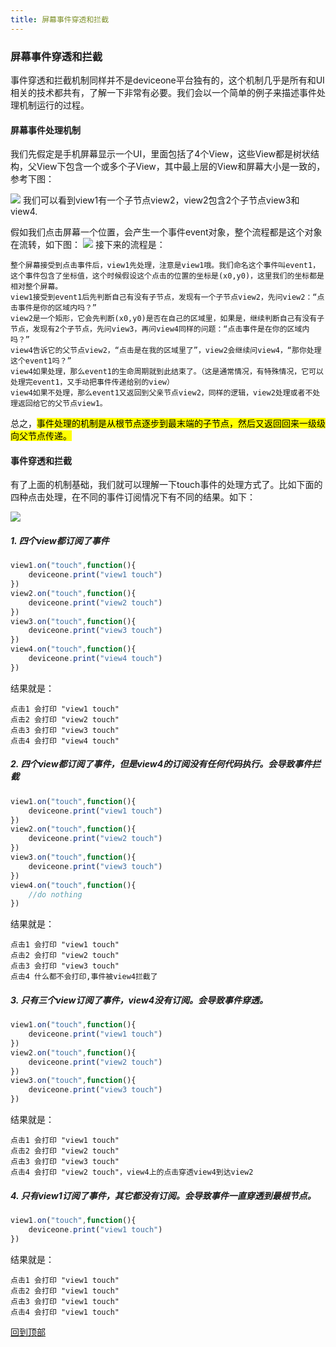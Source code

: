 ```yaml
---
title: 屏幕事件穿透和拦截
---
```

### 屏幕事件穿透和拦截
事件穿透和拦截机制同样并不是deviceone平台独有的，这个机制几乎是所有和UI相关的技术都共有，了解一下非常有必要。我们会以一个简单的例子来描述事件处理机制运行的过程。

#### 屏幕事件处理机制
我们先假定是手机屏幕显示一个UI，里面包括了4个View，这些View都是树状结构，父View下包含一个或多个子View，其中最上层的View和屏幕大小是一致的，参考下图：

 ![](../../images/pmsj001.png)
我们可以看到view1有一个子节点view2，view2包含2个子节点view3和view4.

假如我们点击屏幕一个位置，会产生一个事件event对象，整个流程都是这个对象在流转，如下图：
 ![](../../images/pmsj002.png)
接下来的流程是：

	整个屏幕接受到点击事件后，view1先处理，注意是view1哦。我们命名这个事件叫event1，这个事件包含了坐标值，这个时候假设这个点击的位置的坐标是(x0,y0)，这里我们的坐标都是相对整个屏幕。
	view1接受到event1后先判断自己有没有子节点，发现有一个子节点view2，先问view2：“点击事件是你的区域内吗？”
	view2是一个矩形，它会先判断(x0,y0)是否在自己的区域里，如果是，继续判断自己有没有子节点，发现有2个子节点，先问view3，再问view4同样的问题：“点击事件是在你的区域内吗？”
	view4告诉它的父节点view2，“点击是在我的区域里了”，view2会继续问view4，“那你处理这个event1吗？”
	view4如果处理，那么event1的生命周期就到此结束了。（这是通常情况，有特殊情况，它可以处理完event1，又手动把事件传递给别的view）
	view4如果不处理，那么event1又返回到父亲节点view2，同样的逻辑，view2处理或者不处理返回给它的父节点view1。

总之，<mark>事件处理的机制是从根节点逐步到最末端的子节点，然后又返回回来一级级向父节点传递。</mark>

#### 事件穿透和拦截
有了上面的机制基础，我们就可以理解一下touch事件的处理方式了。比如下面的四种点击处理，在不同的事件订阅情况下有不同的结果。如下：

 ![](../../images/pmsj003.png)
##### 1. 四个view都订阅了事件
```JavaScript
view1.on("touch",function(){
	deviceone.print("view1 touch")
})
view2.on("touch",function(){
	deviceone.print("view2 touch")
})
view3.on("touch",function(){
	deviceone.print("view3 touch")
})
view4.on("touch",function(){
	deviceone.print("view4 touch")
})

```
结果就是：

	点击1 会打印 "view1 touch"
	点击2 会打印 "view2 touch"
	点击3 会打印 "view3 touch"
	点击4 会打印 "view4 touch"

##### 2. 四个view都订阅了事件，但是view4的订阅没有任何代码执行。会导致事件拦截
```JavaScript
view1.on("touch",function(){
	deviceone.print("view1 touch")
})
view2.on("touch",function(){
	deviceone.print("view2 touch")
})
view3.on("touch",function(){
	deviceone.print("view3 touch")
})
view4.on("touch",function(){
	//do nothing
})

```
结果就是：

	点击1 会打印 "view1 touch"
	点击2 会打印 "view2 touch"
	点击3 会打印 "view3 touch"
	点击4 什么都不会打印,事件被view4拦截了

##### 3. 只有三个view订阅了事件，view4没有订阅。会导致事件穿透。
```JavaScript
view1.on("touch",function(){
	deviceone.print("view1 touch")
})
view2.on("touch",function(){
	deviceone.print("view2 touch")
})
view3.on("touch",function(){
	deviceone.print("view3 touch")
})

```
结果就是：

	点击1 会打印 "view1 touch"
	点击2 会打印 "view2 touch"
	点击3 会打印 "view3 touch"
	点击4 会打印 "view2 touch"，view4上的点击穿透view4到达view2

##### 4. 只有view1订阅了事件，其它都没有订阅。会导致事件一直穿透到最根节点。
```JavaScript
view1.on("touch",function(){
	deviceone.print("view1 touch")
})
```
结果就是：

	点击1 会打印 "view1 touch"
	点击2 会打印 "view1 touch"
	点击3 会打印 "view1 touch"
	点击4 会打印 "view1 touch"


[回到顶部](#top)
